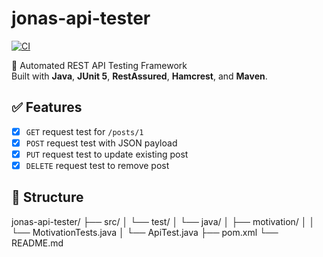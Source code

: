 # jonas-api-tester

[![CI](https://github.com/FireRay/jonas-api-tester/actions/workflows/ci.yml/badge.svg)](https://github.com/FireRay/jonas-api-tester/actions/workflows/ci.yml)

🚀 Automated REST API Testing Framework  
Built with **Java**, **JUnit 5**, **RestAssured**, **Hamcrest**, and **Maven**.

## ✅ Features

- [x] `GET` request test for `/posts/1`
- [x] `POST` request test with JSON payload
- [x] `PUT` request test to update existing post
- [x] `DELETE` request test to remove post

## 📂 Structure
jonas-api-tester/
├── src/
│ └── test/
│ └── java/
│ ├── motivation/
│ │ └── MotivationTests.java
│ └── ApiTest.java
├── pom.xml
└── README.md
